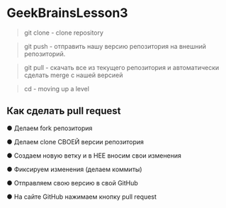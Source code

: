 # GeekBrainsLesson3

> git clone - clone repository

> git push - отправить нашу версию репозитория на внешний репозиторий. 

> git pull - скачать все из текущего репозитория и автоматически сделать merge с нашей версией 


> cd - moving up a level


## Как сделать pull request

● Делаем fork репозитория

● Делаем clone СВОЕЙ версии репозитория

● Создаем новую ветку и в НЕЕ вносим свои изменения

● Фиксируем изменения (делаем коммиты)

● Отправляем свою версию в свой GitHub

● На сайте GitHub нажимаем кнопку pull request 